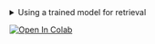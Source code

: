 <details>
<summary>Using a trained model for retrieval</summary>
<p>

[comment]:usage-retrieval-start
```python
from oml.datasets import ImageQueryGalleryDataset
from oml.inference import inference
from oml.models import ViTExtractor
from oml.registry.transforms import get_transforms_for_pretrained
from oml.utils.download_mock_dataset import download_mock_dataset
from oml.retrieval.retrieval_results import RetrievalResults


_, df_test = download_mock_dataset(global_paths=True)
del df_test["label"]  # we don't need gt labels for doing predictions

extractor = ViTExtractor.from_pretrained("vits16_dino")
transform, _ = get_transforms_for_pretrained("vits16_dino")

dataset = ImageQueryGalleryDataset(df_test, transform=transform)
embeddings = inference(extractor, dataset, batch_size=4, num_workers=0)

retrieval_results = RetrievalResults.compute_from_embeddings(embeddings, dataset, n_items_to_retrieve=5)

retrieval_results.visualize(query_ids=[0, 1], dataset=dataset, show=True)

print(retrieval_results)  # you get the ids of retrieved items and the corresponding distances

```
[comment]:usage-retrieval-end
</p>
</details>

[![Open In Colab](https://colab.research.google.com/assets/colab-badge.svg)](https://colab.research.google.com/drive/1S2nK6KaReDm-RjjdojdId6CakhhSyvfA?usp=share_link)
